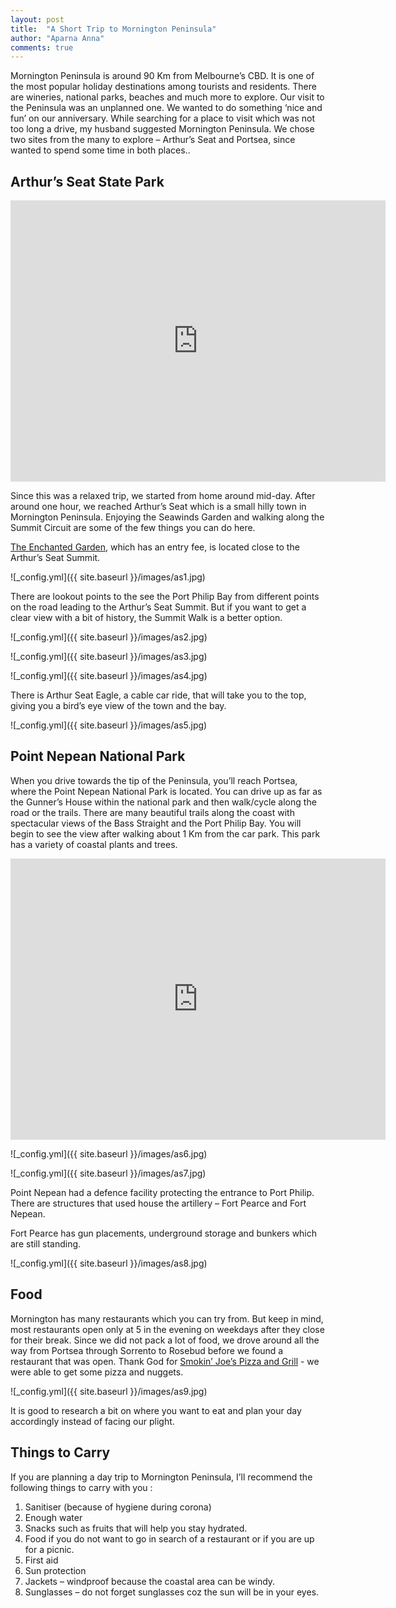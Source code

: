```yaml
---
layout: post
title:  "A Short Trip to Mornington Peninsula"
author: "Aparna Anna"
comments: true
---
```

Mornington Peninsula is around 90 Km from Melbourne’s CBD. It is one of the most popular holiday destinations among tourists and residents. There are wineries, national parks, beaches and much more to explore. 
Our visit to the Peninsula was an unplanned one. We wanted to do something ‘nice and fun’ on our anniversary. While searching for a place to visit which was not too long a drive, my husband suggested Mornington Peninsula. We chose two sites from the many to explore – Arthur’s Seat and Portsea, since wanted to spend some time in both places.. 

## Arthur’s Seat State Park

<iframe src="https://www.google.com/maps/embed?pb=!1m18!1m12!1m3!1d25027.610728078715!2d144.94298033087696!3d-38.36167914741605!2m3!1f0!2f0!3f0!3m2!1i1024!2i768!4f13.1!3m3!1m2!1s0x6ad5c61d5808004d%3A0x5045675218cfcd0!2sArthurs%20Seat%20VIC%203936!5e0!3m2!1sen!2sau!4v1591057981056!5m2!1sen!2sau" width="600" height="450" frameborder="0" style="border:0;" allowfullscreen="" aria-hidden="false" tabindex="0"></iframe>

Since this was a relaxed trip, we started from home around mid-day. After around one hour, we reached Arthur’s Seat which is a small hilly town in Mornington Peninsula. Enjoying the Seawinds Garden and walking along the Summit Circuit are some of the  few things you can do here. 

[The Enchanted Garden](https://www.enchantedmaze.com.au/), which has an entry fee, is located close to the Arthur’s Seat Summit. 

![_config.yml]({{ site.baseurl }}/images/as1.jpg)

There are lookout points to the see the Port Philip Bay from different points on the road leading to the Arthur’s Seat Summit. But if you want to get a clear view with a bit of history, the Summit Walk is a better option. 

![_config.yml]({{ site.baseurl }}/images/as2.jpg)

![_config.yml]({{ site.baseurl }}/images/as3.jpg)

![_config.yml]({{ site.baseurl }}/images/as4.jpg)

There is Arthur Seat Eagle, a cable car ride, that will take you to the top, giving you a bird’s eye view of the town and the bay.

![_config.yml]({{ site.baseurl }}/images/as5.jpg)

## Point Nepean National Park

When you drive towards the tip of the Peninsula, you’ll reach Portsea, where the Point Nepean National Park is located. You can drive up as far as the Gunner’s House within the national park and then walk/cycle along the road or the trails. There are many beautiful trails along the coast with spectacular views of the Bass Straight and the Port Philip Bay. You will begin to see the view after walking about 1 Km from the car park. This park has a variety of coastal plants and trees. 

<iframe src="https://www.google.com/maps/embed?pb=!1m18!1m12!1m3!1d25043.805169393483!2d144.66662777558423!3d-38.314814884201795!2m3!1f0!2f0!3f0!3m2!1i1024!2i768!4f13.1!3m3!1m2!1s0x6ad4360d3e54f199%3A0x1a5a83f4687876da!2sPoint%20Nepean%20National%20Park!5e0!3m2!1sen!2sau!4v1591057692787!5m2!1sen!2sau" width="600" height="450" frameborder="0" style="border:0;" allowfullscreen="" aria-hidden="false" tabindex="0"></iframe>

![_config.yml]({{ site.baseurl }}/images/as6.jpg)

![_config.yml]({{ site.baseurl }}/images/as7.jpg)

Point Nepean had a defence facility protecting the entrance to Port Philip. There are structures that used house the artillery – Fort Pearce and Fort Nepean. 

Fort Pearce has gun placements, underground storage and bunkers which are still standing. 

![_config.yml]({{ site.baseurl }}/images/as8.jpg)

## Food

Mornington has many restaurants which you can try  from. But keep in mind,  most restaurants open only at 5 in the evening on weekdays after they close for their break. Since we did not pack a lot of food, we drove around all the way from Portsea through Sorrento to Rosebud before we found a restaurant that was open. Thank God for [Smokin’ Joe’s Pizza and Grill](https://goo.gl/maps/MjrL9cHayQs5VBBH7) - we were able to get some pizza and nuggets. 

![_config.yml]({{ site.baseurl }}/images/as9.jpg)

It is good to research a bit on where you want to eat and plan your day accordingly instead of facing our plight. 

## Things to Carry

If you are planning a day trip to Mornington Peninsula, I’ll recommend the following things to carry with you :

1. Sanitiser (because of hygiene during corona)
2. Enough water
3. Snacks such as fruits that will help you stay hydrated.
4. Food if you do not want to go in search of a restaurant or if you are up for a picnic.
5. First aid
6. Sun protection
7. Jackets – windproof because the coastal area can be windy.
8. Sunglasses – do not forget sunglasses coz the sun will be in your eyes.
